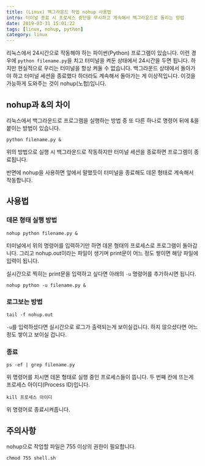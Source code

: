 ```yaml
---
title: (Linux) 백그라운드 작업 nohup 사용법
intro: 터미널 종료 시 프로세스 중단을 무시하고 계속해서 백그라운드로 돌리는 방법
date: 2019-03-31 15:01:22
tags: [linux, nohup, python]
category: linux
---
```

리눅스에서 24시간으로 작동해야 하는 파이썬(Python) 프로그램이 있습니다. 이런 경우에 `python filename.py`을 치고 터미널을 켜둔 상태에서 24시간을 두면 됩니다. 하지만 현실적으로 우리는 터미널을 항상 켜둘 수 없습니다. 백그라운드 상태에서 돌아가야 하고 터미널 세션을 종료했다 하더라도 계속해서 돌아가는 게 이상적입니다. 이것을 가능하게 도와주는 것이 nohup(노헙)입니다.

## nohup과 &의 차이

리눅스에서 백그라운드로 프로그램을 실행하는 방법 중 또 다른 하나로 명령어 뒤에 &을 붙이는 방법이 있습니다.

```terminal
python filename.py &
```

위의 방법으로 실행 시 백그라운드로 작동하지만 터미널 세션을 종료하면 프로그램이 종료됩니다.

반면에 nohup을 사용하면 앞에서 말했듯이 터미널을 종료해도 데몬 형태로 계속해서 작동합니다.

## 사용법

### 데몬 형태 실행 방법

```terminal
nohup python filename.py &
```

터미널에서 위의 명령어를 입력하기만 하면 데몬 형태의 프로세스로 프로그램이 돌아갑니다. 그리고 nohup.out이라는 파일이 생기며 print문이 어느 정도 쌓이면 해당 파일에 입력이 됩니다.

실시간으로 찍히는 print문을 입력하고 싶다면 아래의 `-u` 명령어를 추가하시면 됩니다.

```terminal
nohup python -u filename.py &
```

### 로그보는 방법

```terminal
tail -f nohup.out
```

`-u`를 입력하셨다면 실시간으로 로그가 출력되는게 보이실겁니다. 하지 않으셨다면 어느 정도 쌓이고 보이실 겁니다.

### 종료

```terminal
ps -ef | grep filename.py
```

위 명령어를 치시면 데몬 형태로 실행 중인 프로세스들이 뜹니다. 두 번째 칸에 뜨는게 프로세스 아이디(Process ID)입니다.

```terminal
kill 프로세스 아이디
```

위 명령어로 종료시켜줍니다.

## 주의사항

nohup으로 작업할 파일은 755 이상의 권한이 필요합니다.

```terminal
chmod 755 shell.sh
```
